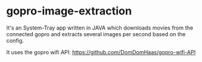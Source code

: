 gopro-image-extraction
======================


It's an System-Tray app written in JAVA which downloads movies from the connected gopro and extracts several images per second based on the config.

It uses the gopro wifi API: https://github.com/DomDomHaas/gopro-wifi-API
